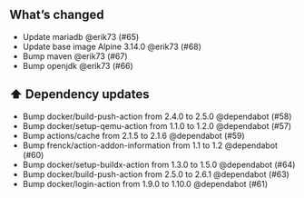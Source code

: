 ## What’s changed

- Update mariadb @erik73 (#65)
- Update base image Alpine 3.14.0 @erik73 (#68)
- Bump maven @erik73 (#67)
- Bump openjdk @erik73 (#66)

## ⬆️ Dependency updates

- Bump docker/build-push-action from 2.4.0 to 2.5.0 @dependabot (#58)
- Bump docker/setup-qemu-action from 1.1.0 to 1.2.0 @dependabot (#57)
- Bump actions/cache from 2.1.5 to 2.1.6 @dependabot (#59)
- Bump frenck/action-addon-information from 1.1 to 1.2 @dependabot (#60)
- Bump docker/setup-buildx-action from 1.3.0 to 1.5.0 @dependabot (#64)
- Bump docker/build-push-action from 2.5.0 to 2.6.1 @dependabot (#63)
- Bump docker/login-action from 1.9.0 to 1.10.0 @dependabot (#61)
